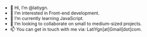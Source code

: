 - 👋 Hi, I’m @latiygn.
- 👀 I’m interested in Front-end development.
- 🌱 I’m currently learning JavaScript.
- 💞️ I’m looking to collaborate on small to medium-sized projects.
- 📫 You can get in touch with me via: LatiYgn[at]Gmail[dot]com. 
